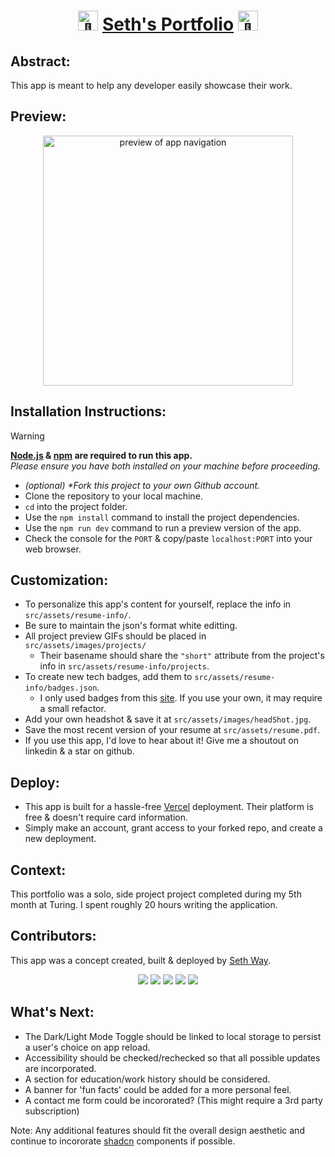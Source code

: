 <h1 align="center"><picture>
  <source srcset="https://fonts.gstatic.com/s/e/notoemoji/latest/1f680/512.webp" type="image/webp">
  <img src="https://fonts.gstatic.com/s/e/notoemoji/latest/1f680/512.gif" alt="🚀" width="32" height="32">
</picture><a href="https://sethway.vercel.app/" target="_blank">Seth's Portfolio</a><picture>
  <source srcset="https://fonts.gstatic.com/s/e/notoemoji/latest/1f680/512.webp" type="image/webp">
  <img src="https://fonts.gstatic.com/s/e/notoemoji/latest/1f680/512.gif" alt="🚀" width="32" height="32">
</picture></h1>

## Abstract:
[//]: <> (Briefly describe what you built and its features. What problem is the app solving? How does this application solve that problem?)
This app is meant to help any developer easily showcase their work.

## Preview:
[//]: <> (Provide ONE gif or screenshot of your application - choose the "coolest" piece of functionality to show off.)
<div align="center">
  <img src="/src/assets/images/site-nav.gif" alt="preview of app navigation" width="400px" height="auto">
</div>

## Installation Instructions:
[//]: <> (What steps does a person have to take to get your app cloned down and running?)

> [!WARNING]
> **[Node.js](https://nodejs.org/en) & [npm](https://www.npmjs.com/) are required to run this app.**<br>
> _Please ensure you have both installed on your machine before proceeding._

- _(optional) *Fork this project to your own Github account._
- Clone the repository to your local machine.
- `cd` into the project folder.
- Use the `npm install` command to install the project dependencies.
- Use the `npm run dev` command to run a preview version of the app.
- Check the console for the `PORT` & copy/paste `localhost:PORT` into your web browser.

## Customization:
- To personalize this app's content for yourself, replace the info in `src/assets/resume-info/`.
- Be sure to maintain the json's format white editting.
- All project preview GIFs should be placed in `src/assets/images/projects/`
  - Their basename should share the `"short"` attribute from the project's info in `src/assets/resume-info/projects`.
- To create new tech badges, add them to `src/assets/resume-info/badges.json`.
  - I only used badges from this [site](https://dev.to/envoy_/150-badges-for-github-pnk). If you use your own, it may require a small refactor.
- Add your own headshot & save it at `src/assets/images/headShot.jpg`.
- Save the most recent version of your resume at `src/assets/resume.pdf`.
- If you use this app, I'd love to hear about it! Give me a shoutout on linkedin & a star on github.
 
## Deploy:
- This app is built for a hassle-free [Vercel](https://vercel.com/) deployment. Their platform is free & doesn't require card information.
- Simply make an account, grant access to your forked repo, and create a new deployment.

## Context:
[//]: <> (Give some context for the project here. How long did you have to work on it? How far into the Turing program are you?)
This portfolio was a solo, side project project completed during my 5th month at Turing. I spent roughly 20 hours writing the application.

## Contributors:
[//]: <> (Who worked on this application? Link to their GitHubs.)
This app was a concept created, built & deployed by <a href="https://github.com/seth-way">Seth Way</a>.

<p align="center">
  <img src="https://img.shields.io/badge/React-20232A?style=for-the-badge&logo=react&logoColor=61DAFB]" />
  <img src="https://img.shields.io/badge/Framer-black?style=for-the-badge&logo=framer&logoColor=blue" />
  <img src="https://img.shields.io/badge/JavaScript-F7DF1E?style=for-the-badge&logo=javascript&logoColor=black" />
  <img src="https://img.shields.io/badge/CSS3-1572B6?style=for-the-badge&logo=css3&logoColor=white" />
  <img src="https://img.shields.io/badge/Vite-646CFF.svg?style=for-the-badge&logo=Vite&logoColor=white" />
</p>

## What's Next:
- The Dark/Light Mode Toggle should be linked to local storage to persist a user's choice on app reload.
- Accessibility should be checked/rechecked so that all possible updates are incorporated.
- A section for education/work history should be considered.
- A banner for 'fun facts' could be added for a more personal feel.
- A contact me form could be incororated? (This might require a 3rd party subscription)

Note: Any additional features should fit the overall design aesthetic and continue to incororate [shadcn](https://ui.shadcn.com/) components if possible.
